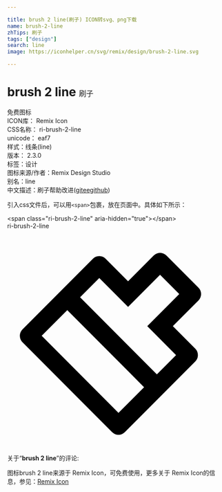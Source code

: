 ```yaml
---

title: brush 2 line(刷子) ICON转svg、png下载
name: brush-2-line
zhTips: 刷子
tags: ["design"]
search: line
image: https://iconhelper.cn/svg/remix/design/brush-2-line.svg

---
```


# brush 2 line  <small style="font-size: 60%;font-weight: 100">刷子</small>


<div class="detail-page">
<p>
<span><span class="badge-success badge">免费图标</span> </span>
<br/>
<span>
ICON库：
<span class="badge-secondary badge">Remix Icon</span> 
</span>
<br/>
<span>
CSS名称：
<span class="badge-secondary badge">ri-brush-2-line</span> 
</span>
<br/>
<span>
unicode：
<span class="badge-secondary badge">eaf7</span> 
<copy-btn content='eaf7' btn-title=""></copy-btn>
<copy-btn :content='String.fromCodePoint(parseInt("eaf7", 16))' btn-title="复制U"></copy-btn>
</span><br/><span>样式：<span class="badge-light badge">线条(line)</span></span>
<br/>
<span>
版本：
<span class="badge-secondary badge">2.3.0</span> 
</span><br/><span>标签：<span class="badge-light badge"><router-link to="/tags/design.html">设计</router-link></span></span>
<br/>
<span>图标来源/作者：<span class="badge-light badge">Remix Design Studio</span></span> 
<br/>
<span>别名：<span class="badge-light badge">line</span></span><br/><span class="zh-detail">中文描述：<span class="badge-primary badge">刷子</span><span class="help-link"><span>帮助改进</span>(<a href="https://gitee.com/liuwave/icon-helper/edit/master/json/remix/design/brush-2-line.json" target="_blank" rel="noopener noreferrer">gitee</a><a href="https://github.com/liuwave/icon-helper/edit/master/json/remix/design/brush-2-line.json" target="_blank" rel="noopener noreferrer">github</a></span>)</span><br/>
</p>
</div>
<div class="alert alert-dark">
  <i class="ri-brush-2-line ri-xs"></i>
  <i class="ri-brush-2-line ri-sm"></i>
  <i class="ri-brush-2-line ri-lg"></i>
  <i class="ri-brush-2-line ri-2x"></i>
  <i class="ri-brush-2-line ri-3x"></i>
  <i class="ri-brush-2-line ri-5x"></i>
  <i class="ri-brush-2-line ri-7x"></i>
</div>
<div>
  <p>引入css文件后，可以用<code>&lt;span&gt;</code>包裹，放在页面中。具体如下所示：    
  </p>
  <div class="alert alert-primary" style="font-size: 14px">
    &lt;span class="ri-brush-2-line" aria-hidden="true"&gt;&lt;/span&gt;
    <copy-btn content='<span class="ri-brush-2-line" aria-hidden="true"></span>'></copy-btn>
  </div>
  <div class="alert alert-secondary">
    <i class="ri-brush-2-line"
    style="font-size: 24px"
    aria-hidden="true"></i> ri-brush-2-line
    <copy-btn content="ri-brush-2-line" btn-title="复制图标名称"></copy-btn>
  </div>
</div>
<div id="svg" class="svg-wrap">
<svg xmlns="http://www.w3.org/2000/svg" viewBox="0 0 24 24">
    <g>
        <path fill="none" d="M0 0h24v24H0z"/>
        <path d="M16.536 15.95l2.12-2.122-3.181-3.182 3.535-3.535-2.12-2.121-3.536 3.535-3.182-3.182L8.05 7.464l8.486 8.486zm-1.415 1.414L6.636 8.879l-2.828 2.828 8.485 8.485 2.828-2.828zM13.354 5.697l2.828-2.829a1 1 0 0 1 1.414 0l3.536 3.536a1 1 0 0 1 0 1.414l-2.829 2.828 2.475 2.475a1 1 0 0 1 0 1.415L13 22.314a1 1 0 0 1-1.414 0l-9.9-9.9a1 1 0 0 1 0-1.414l7.778-7.778a1 1 0 0 1 1.415 0l2.475 2.475z"/>
    </g>
</svg>

</div>
<detail full-name='ri-brush-2-line'></detail>  
<div class="icon-detail__container">
<p>关于“<b>brush 2 line</b>”的评论:</p>
</div>
<Vssue title="关于“brush 2 line”的评论" />    
<div><p>图标brush 2 line来源于 Remix Icon，可免费使用，更多关于  Remix Icon的信息，参见：<a target="_blank" href="https://iconhelper.cn/remix.html">Remix Icon</a>
</p></div>
